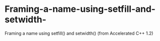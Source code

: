 # Framing-a-name-using-setfill-and-setwidth-
Framing a name using setfill() and setwidth() (from Accelerated C++ 1.2)
